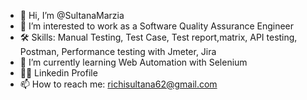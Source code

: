 - 👋 Hi, I’m @SultanaMarzia
- 👀  I’m interested to work as a Software Quality Assurance Engineer
- 🛠  Skills: Manual Testing, Test Case, Test report,matrix, API testing, Postman, Performance testing with Jmeter, Jira
- 🌱 I’m currently learning  Web Automation with Selenium
- 👩‍💻 Linkedin Profile
- 📫 How to reach me: richisultana62@gmail.com

<!---
SultanaMarzia/SultanaMarzia is a ✨ special ✨ repository because its `README.md` (this file) appears on your GitHub profile.
You can click the Preview link to take a look at your changes.
--->
